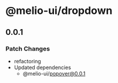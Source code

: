 # @melio-ui/dropdown

## 0.0.1

### Patch Changes

- refactoring
- Updated dependencies
  - @melio-ui/popover@0.0.1
